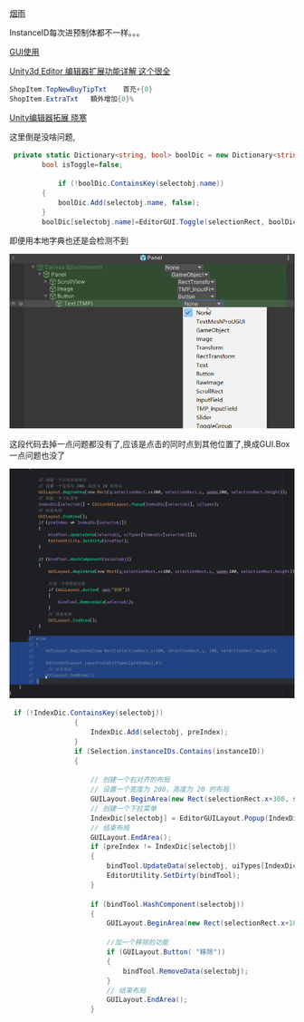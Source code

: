 [烟雨](https://zhuanlan.zhihu.com/p/259283786)

InstanceID每次进预制体都不一样。。。

[GUI使用](https://zhuanlan.zhihu.com/p/37710715)





[Unity3d Editor 编辑器扩展功能详解  这个很全 ](https://zhuanlan.zhihu.com/p/503154643)



```csharp
ShopItem.TopNewBuyTipTxt	首充+{0}
ShopItem.ExtraTxt	額外增加{0}%

```

[Unity编辑器拓展 晓寒](https://blog.csdn.net/m0_46712616/category_11460925.html)



这里倒是没啥问题,

```csharp
 private static Dictionary<string, bool> boolDic = new Dictionary<string, bool>();
        bool isToggle=false;

            if (!boolDic.ContainsKey(selectobj.name))
        {
            boolDic.Add(selectobj.name, false);
        }
        boolDic[selectobj.name]=EditorGUI.Toggle(selectionRect, boolDic[selectobj.name]);
```

即便用本地字典也还是会检测不到

![image-20240429105244698](assets/image-20240429105244698.png)

这段代码去掉一点问题都没有了,应该是点击的同时点到其他位置了,换成GUI.Box一点问题也没了



![image-20240429113153492](assets/image-20240429113153492.png)





```csharp
 if (!IndexDic.ContainsKey(selectobj))
                {
                    IndexDic.Add(selectobj, preIndex);
                }
                if (Selection.instanceIDs.Contains(instanceID))
                {
                  
                    // 创建一个右对齐的布局
                    // 设置一个宽度为 200，高度为 20 的布局
                    GUILayout.BeginArea(new Rect(selectionRect.x+300, selectionRect.y, 200, selectionRect.height));
                    // 创建一个下拉菜单
                    IndexDic[selectobj] = EditorGUILayout.Popup(IndexDic[selectobj], uiTypes);
                    // 结束布局
                    GUILayout.EndArea();
                    if (preIndex != IndexDic[selectobj])
                    {
                        bindTool.UpdateData(selectobj, uiTypes[IndexDic[selectobj]]);
                        EditorUtility.SetDirty(bindTool);
                    }

                    if (bindTool.HashComponent(selectobj))
                    {
                        GUILayout.BeginArea(new Rect(selectionRect.x+100, selectionRect.y, 100, selectionRect.height));

                        //加一个移除的功能
                        if (GUILayout.Button( "移除"))
                        {
                            bindTool.RemoveData(selectobj);
                        }
                        // 结束布局
                        GUILayout.EndArea();
                    }
```

